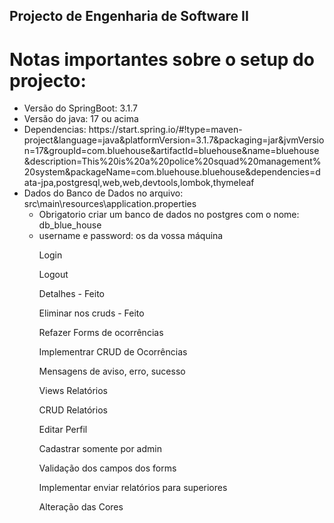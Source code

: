 ## Projecto de Engenharia de Software II

# Notas importantes sobre o setup do projecto:
<ul>
    <li>Versão do SpringBoot: 3.1.7</li>
    <li>Versão do java: 17 ou acima</li>
    <li>
        Dependencias: https://start.spring.io/#!type=maven-project&language=java&platformVersion=3.1.7&packaging=jar&jvmVersion=17&groupId=com.bluehouse&artifactId=bluehouse&name=bluehouse&description=This%20is%20a%20police%20squad%20management%20system&packageName=com.bluehouse.bluehouse&dependencies=data-jpa,postgresql,web,web,devtools,lombok,thymeleaf
    </li>
    <li>
        Dados do Banco de Dados no arquivo: src\main\resources\application.properties
        <ul>
            <li> Obrigatorio criar um banco de dados no postgres com o  nome: db_blue_house</li>
            <li> username e password: os da vossa máquina</li>
        </ul>
    </li>
</ul> 

<ul>
    <ol>Login</ol>
    <ol>Logout</ol>
    <ol>Detalhes - Feito</ol>
    <ol>Eliminar nos cruds - Feito</ol>
    <ol>Refazer Forms de ocorrências</ol>
    <ol>Implementrar CRUD de Ocorrências</ol>
    <ol>Mensagens de aviso, erro, sucesso</ol>
    <ol>Views Relatórios</ol>
    <ol>CRUD Relatórios</ol>
    <ol>Editar Perfil</ol>
    <ol>Cadastrar somente por admin</ol>
    <ol>Validação dos campos dos forms</ol>
    <ol>Implementar enviar relatórios para superiores</ol>
    <ol>Alteração das Cores</ol>
</ul>